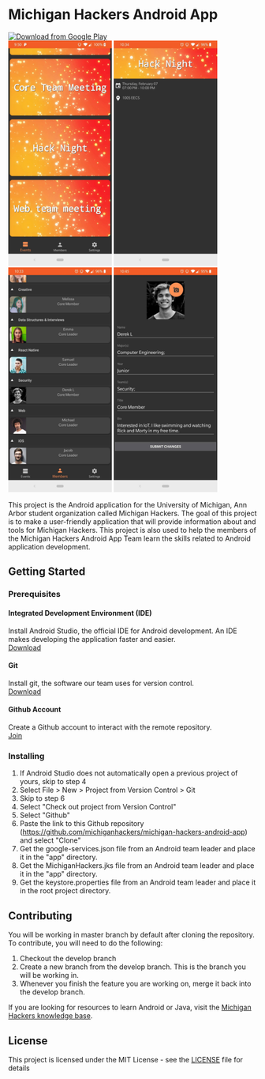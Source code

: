# Michigan Hackers Android App
<a href="https://play.google.com/store/apps/details?id=michiganhackers.michiganhackers"><img src="https://play.google.com/intl/en_us/badges/images/generic/en_badge_web_generic.png" alt="Download from Google Play" height="80"></a>  
<img src="appStoreImages/original/Screenshot_20190205-215004.jpg" width="210"/>  <img src="appStoreImages/original/Screenshot_20190205-223436.jpg" width="210"/>  <img src="appStoreImages/original/Screenshot_20190205-223357.jpg" width="210"/>  <img src="appStoreImages/original/Screenshot_20190205-224559.jpg" width="210"/>  


This project is the Android application for the University of Michigan, Ann Arbor student organization called Michigan Hackers. The goal of this project is to make a user-friendly application that will provide information about and tools for Michigan Hackers. This project is also used to help the members of the Michigan Hackers Android App Team learn the skills related to Android application development.

## Getting Started

### Prerequisites

#### Integrated Development Environment (IDE)
Install Android Studio, the official IDE for Android development. An IDE makes developing the application faster and easier.  
[Download](https://developer.android.com/studio/)

#### Git
Install git, the software our team uses for version control.  
[Download](https://git-scm.com/downloads)

#### Github Account
Create a Github account to interact with the remote repository.  
[Join](https://github.com/join)

### Installing
1. If Android Studio does not automatically open a previous project of yours, skip to step 4
2. Select File > New > Project from Version Control > Git
3. Skip to step 6
4. Select "Check out project from Version Control"
5. Select "Github"
6. Paste the link to this Github repository (https://github.com/michiganhackers/michigan-hackers-android-app) and select "Clone"
7. Get the google-services.json file from an Android team leader and place it in the "app" directory.  
8. Get the MichiganHackers.jks file from an Android team leader and place it in the "app" directory.  
9. Get the keystore.properties file from an Android team leader and place it in the root project directory.  

## Contributing
You will be working in master branch by default after cloning the repository. To contribute, you will need to do the following:  
1. Checkout the develop branch
2. Create a new branch from the develop branch. This is the branch you will be working in.
3. Whenever you finish the feature you are working on, merge it back into the develop branch.  

If you are looking for resources to learn Android or Java, visit the [Michigan Hackers knowledge base](https://github.com/michiganhackers/knowledgebase/blob/master/Technologies/Android.md).

## License
This project is licensed under the MIT License - see the [LICENSE](/LICENSE) file for details
